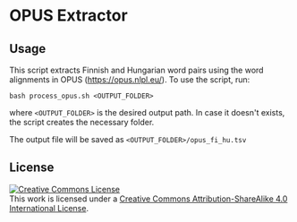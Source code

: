# OPUS Extractor

## Usage

This script extracts Finnish and Hungarian word pairs using the word alignments in OPUS (https://opus.nlpl.eu/).
To use the script, run:

```
bash process_opus.sh <OUTPUT_FOLDER>
```

where `<OUTPUT_FOLDER>` is the desired output path. In case it doesn't exists, the script creates the necessary folder.

The output file will be saved as `<OUTPUT_FOLDER>/opus_fi_hu.tsv`

## License

<a rel="license" href="http://creativecommons.org/licenses/by-sa/4.0/"><img alt="Creative Commons License" style="border-width:0" src="https://i.creativecommons.org/l/by-sa/4.0/88x31.png" /></a><br />This work is licensed under a <a rel="license" href="http://creativecommons.org/licenses/by-sa/4.0/">Creative Commons Attribution-ShareAlike 4.0 International License</a>.
